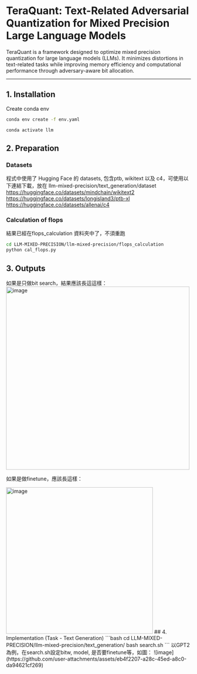 # TeraQuant: Text-Related Adversarial Quantization for Mixed Precision Large Language Models

TeraQuant is a framework designed to optimize mixed precision quantization for large language models (LLMs). It minimizes distortions in text-related tasks while improving memory efficiency and computational performance through adversary-aware bit allocation.

---

## 1. Installation 
Create conda env
```bash
conda env create -f env.yaml
```
```bash
conda activate llm
```
## 2. Preparation
### Datasets
程式中使用了 Hugging Face 的 datasets, 包含ptb, wikitext 以及 c4，可使用以下連結下載，放在 llm-mixed-precision/text_generation/dataset   
https://huggingface.co/datasets/mindchain/wikitext2   
https://huggingface.co/datasets/longisland3/ptb-xl   
https://huggingface.co/datasets/allenai/c4

### Calculation of flops
結果已經在flops_calculation 資料夾中了，不須重跑
```bash
cd LLM-MIXED-PRECISION/llm-mixed-precision/flops_calculation
python cal_flops.py
```
## 3. Outputs
如果是只做bit search，結果應該長這這樣：
<img src="https://github.com/user-attachments/assets/018f084d-c562-458a-8ba6-cafdb969da18" alt="image" width="500">

如果是做finetune，應該長這樣：

<img src="https://github.com/user-attachments/assets/4c109b50-75bb-4c09-b836-4ce2f50c7a4e" alt="image" width="400">
## 4. Implementation (Task - Text Generation)
```bash
cd LLM-MIXED-PRECISION/llm-mixed-precision/text_generation/
bash search.sh
```
以GPT2為例，在search.sh設定bitw, model, 是否要finetune等，如圖：
![image](https://github.com/user-attachments/assets/eb4f2207-a28c-45ed-a8c0-da94621cf269)

